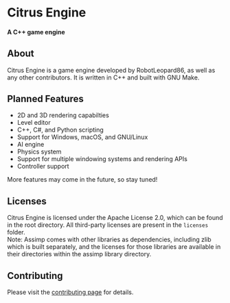 # Citrus Engine  
#### A C++ game engine  

## About
Citrus Engine is a game engine developed by RobotLeopard86, as well as any other contributors. It is written in C++ and built with GNU Make.

## Planned Features
* 2D and 3D rendering capabilties
* Level editor
* C++, C#, and Python scripting
* Support for Windows, macOS, and GNU/Linux
* AI engine
* Physics system
* Support for multiple windowing systems and rendering APIs
* Controller support

More features may come in the future, so stay tuned!

## Licenses
Citrus Engine is licensed under the Apache License 2.0, which can be found in the root directory. All third-party licenses are present in the `licenses` folder.  
Note: Assimp comes with other libraries as dependencies, including zlib which is built separately, and the licenses for those libraries are available in their directories within the assimp library directory.

## Contributing
Please visit the [contributing page](CONTRIBUTING.md) for details.
